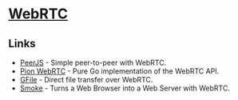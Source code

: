 # [WebRTC](https://webrtc.org/)

## Links

- [PeerJS](https://github.com/peers/peerjs) - Simple peer-to-peer with WebRTC.
- [Pion WebRTC](https://github.com/pions/webrtc) - Pure Go implementation of the WebRTC API.
- [GFile](https://github.com/Antonito/gfile) - Direct file transfer over WebRTC.
- [Smoke](https://github.com/sinclairzx81/smoke) - Turns a Web Browser into a Web Server with WebRTC.
